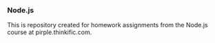 ### Node.js

This is repository created for homework assignments from the Node.js course at pirple.thinkific.com.
